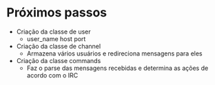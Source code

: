 # Próximos passos
- Criação da classe de user
    - user_name host port
- Criação da classe de channel
    - Armazena vários usuários e redireciona mensagens para eles
- Criação da classe commands
    - Faz o parse das mensagens recebidas e determina as ações de acordo com o IRC